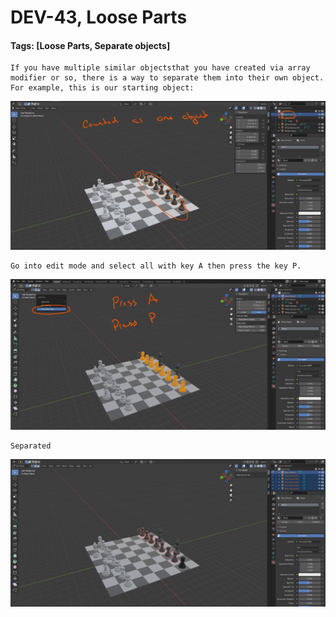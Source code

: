 # DEV-43, Loose Parts
#### Tags: [Loose Parts, Separate objects]

    If you have multiple similar objectsthat you have created via array modifier or so, there is a way to separate them into their own object. For example, this is our starting object:

![](../images/DEV-43-A.png)

    Go into edit mode and select all with key A then press the key P.

![](../images/DEV-43-B.png)

    Separated
    
![](../images/DEV-43-C.png)